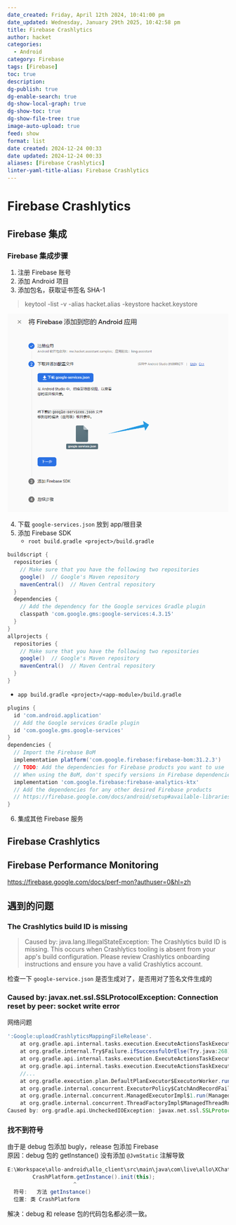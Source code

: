 ```yaml
---
date_created: Friday, April 12th 2024, 10:41:00 pm
date_updated: Wednesday, January 29th 2025, 10:42:58 pm
title: Firebase Crashlytics
author: hacket
categories:
  - Android
category: Firebase
tags: [Firebase]
toc: true
description: 
dg-publish: true
dg-enable-search: true
dg-show-local-graph: true
dg-show-toc: true
dg-show-file-tree: true
image-auto-upload: true
feed: show
format: list
date created: 2024-12-24 00:33
date updated: 2024-12-24 00:33
aliases: [Firebase Crashlytics]
linter-yaml-title-alias: Firebase Crashlytics
---
```


# Firebase Crashlytics

## Firebase 集成

### Firebase 集成步骤

1. 注册 Firebase 账号
2. 添加 Android 项目
3. 添加包名，获取证书签名 SHA-1

> keytool -list -v -alias hacket.alias -keystore hacket.keystore

![54dtd](https://raw.githubusercontent.com/hacket/ObsidianOSS/master/obsidian/54dtd.png)

4. 下载 `google-services.json` 放到 app/根目录
5. 添加 Firebase SDK
   - `root build.gradle <project>/build.gradle`

```groovy
buildscript {
  repositories {
    // Make sure that you have the following two repositories
    google()  // Google's Maven repository
    mavenCentral()  // Maven Central repository
  }
  dependencies {
    // Add the dependency for the Google services Gradle plugin
    classpath 'com.google.gms:google-services:4.3.15'
  }
}
allprojects {
  repositories {
    // Make sure that you have the following two repositories
    google()  // Google's Maven repository
    mavenCentral()  // Maven Central repository
  }
}
```

- `app build.gradle <project>/<app-module>/build.gradle`

```groovy
plugins {
  id 'com.android.application'
  // Add the Google services Gradle plugin
  id 'com.google.gms.google-services'
}
dependencies {
  // Import the Firebase BoM
  implementation platform('com.google.firebase:firebase-bom:31.2.3')
  // TODO: Add the dependencies for Firebase products you want to use
  // When using the BoM, don't specify versions in Firebase dependencies
  implementation 'com.google.firebase:firebase-analytics-ktx'
  // Add the dependencies for any other desired Firebase products
  // https://firebase.google.com/docs/android/setup#available-libraries
}
```

6. 集成其他 Firebase 服务

## Firebase Crashlytics

## Firebase Performance Monitoring

<https://firebase.google.com/docs/perf-mon?authuser=0&hl=zh>

## 遇到的问题

### The Crashlytics build ID is missing

> Caused by: java.lang.IllegalStateException: The Crashlytics build ID is missing. This occurs when Crashlytics tooling is absent from your app's build configuration. Please review Crashlytics onboarding instructions and ensure you have a valid Crashlytics account.

检查一下 `google-service.json` 是否生成对了，是否用对了签名文件生成的

### Caused by: javax.net.ssl.SSLProtocolException: Connection reset by peer: socket write error

网络问题

```groovy
':Google:uploadCrashlyticsMappingFileRelease'.
	at org.gradle.api.internal.tasks.execution.ExecuteActionsTaskExecuter.lambda$executeIfValid$1(ExecuteActionsTaskExecuter.java:187)
	at org.gradle.internal.Try$Failure.ifSuccessfulOrElse(Try.java:268)
	at org.gradle.api.internal.tasks.execution.ExecuteActionsTaskExecuter.executeIfValid(ExecuteActionsTaskExecuter.java:185)
	at org.gradle.api.internal.tasks.execution.ExecuteActionsTaskExecuter.execute(ExecuteActionsTaskExecuter.java:173)
	//...
    at org.gradle.execution.plan.DefaultPlanExecutor$ExecutorWorker.run(DefaultPlanExecutor.java:124)
	at org.gradle.internal.concurrent.ExecutorPolicy$CatchAndRecordFailures.onExecute(ExecutorPolicy.java:64)
	at org.gradle.internal.concurrent.ManagedExecutorImpl$1.run(ManagedExecutorImpl.java:48)
	at org.gradle.internal.concurrent.ThreadFactoryImpl$ManagedThreadRunnable.run(ThreadFactoryImpl.java:56)
Caused by: org.gradle.api.UncheckedIOException: javax.net.ssl.SSLProtocolException: Connection reset

```

### 找不到符号

由于是 debug 包添加 bugly，release 包添加 Firebase<br />原因：debug 包的 getInstance() 没有添加 `@JvmStatic` 注解导致

```groovy
E:\Workspace\allo-android\allo_client\src\main\java\com\live\allo\XChatApplication.java:486: 错误: 找不到符号
        CrashPlatform.getInstance().init(this);
                     ^
  符号:   方法 getInstance()
  位置: 类 CrashPlatform
```

解决：debug 和 release 包的代码包名都必须一致。
